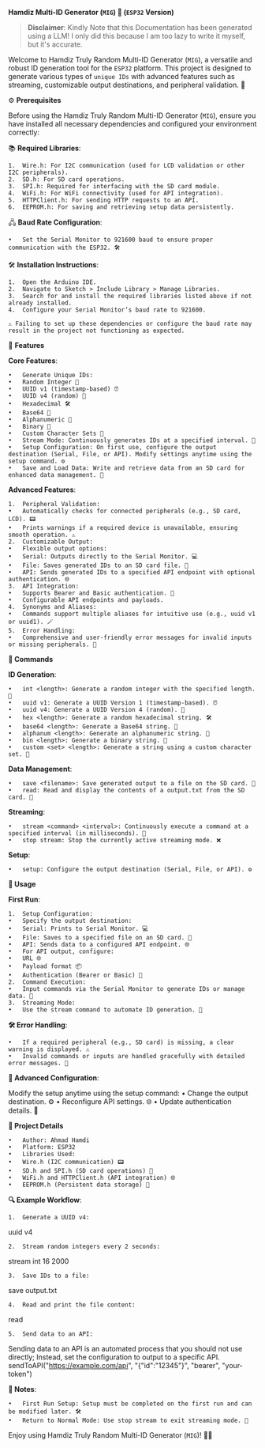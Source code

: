 **Hamdiz Multi-ID Generator (`MIG`) 🚀 (`ESP32` Version)**

> **Disclaimer**:
Kindly Note that this Documentation has been generated using a LLM!
I only did this because I am too lazy to write it myself, but it's accurate.

Welcome to Hamdiz Truly Random Multi-ID Generator (`MIG`), a versatile and robust ID generation tool for the `ESP32` platform.
This project is designed to generate various types of `unique IDs` with advanced features such as streaming, customizable output destinations, and peripheral validation. 🎉

⚙️ **Prerequisites**

Before using the Hamdiz Truly Random Multi-ID Generator (`MIG`), ensure you have installed all necessary dependencies and configured your environment correctly:

📚 **Required Libraries**:

	1.	Wire.h: For I2C communication (used for LCD validation or other I2C peripherals).
	2.	SD.h: For SD card operations.
	3.	SPI.h: Required for interfacing with the SD card module.
	4.	WiFi.h: For WiFi connectivity (used for API integration).
	5.	HTTPClient.h: For sending HTTP requests to an API.
	6.	EEPROM.h: For saving and retrieving setup data persistently.

🖧 **Baud Rate Configuration**:

	•	Set the Serial Monitor to 921600 baud to ensure proper communication with the ESP32. 🛠️

🛠️ **Installation Instructions**:

	1.	Open the Arduino IDE.
	2.	Navigate to Sketch > Include Library > Manage Libraries.
	3.	Search for and install the required libraries listed above if not already installed.
	4.	Configure your Serial Monitor’s baud rate to 921600.

	⚠️ Failing to set up these dependencies or configure the baud rate may result in the project not functioning as expected.

🌟 **Features**

**Core Features**:

	•	Generate Unique IDs:
	•	Random Integer 🔢
	•	UUID v1 (timestamp-based) ⏰
	•	UUID v4 (random) 🎲
	•	Hexadecimal 🛠️
	•	Base64 🔐
	•	Alphanumeric 🔡
	•	Binary 🧮
	•	Custom Character Sets 🎨
	•	Stream Mode: Continuously generates IDs at a specified interval. 🔄
	•	Setup Configuration: On first use, configure the output destination (Serial, File, or API). Modify settings anytime using the setup command. ⚙️
	•	Save and Load Data: Write and retrieve data from an SD card for enhanced data management. 💾

**Advanced Features**:

	1.	Peripheral Validation:
	•	Automatically checks for connected peripherals (e.g., SD card, LCD). 📟
	•	Prints warnings if a required device is unavailable, ensuring smooth operation. ⚠️
	2.	Customizable Output:
	•	Flexible output options:
	•	Serial: Outputs directly to the Serial Monitor. 💻
	•	File: Saves generated IDs to an SD card file. 📂
	•	API: Sends generated IDs to a specified API endpoint with optional authentication. 🌐
	3.	API Integration:
	•	Supports Bearer and Basic authentication. 🔑
	•	Configurable API endpoints and payloads.
	4.	Synonyms and Aliases:
	•	Commands support multiple aliases for intuitive use (e.g., uuid v1 or uuid1). 🪄
	5.	Error Handling:
	•	Comprehensive and user-friendly error messages for invalid inputs or missing peripherals. 🚨

**📝 Commands**

**ID Generation**:

	•	int <length>: Generate a random integer with the specified length. 🔢
	•	uuid v1: Generate a UUID Version 1 (timestamp-based). ⏰
	•	uuid v4: Generate a UUID Version 4 (random). 🎲
	•	hex <length>: Generate a random hexadecimal string. 🛠️
	•	base64 <length>: Generate a Base64 string. 🔐
	•	alphanum <length>: Generate an alphanumeric string. 🔡
	•	bin <length>: Generate a binary string. 🧮
	•	custom <set> <length>: Generate a string using a custom character set. 🎨

**Data Management**:

	•	save <filename>: Save generated output to a file on the SD card. 💾
	•	read: Read and display the contents of a output.txt from the SD card. 📖

**Streaming**:

	•	stream <command> <interval>: Continuously execute a command at a specified interval (in milliseconds). 🔄
	•	stop stream: Stop the currently active streaming mode. ❌

**Setup**:

	•	setup: Configure the output destination (Serial, File, or API). ⚙️

**🔧 Usage**

**First Run**:

	1.	Setup Configuration:
	•	Specify the output destination:
	•	Serial: Prints to Serial Monitor. 💻
	•	File: Saves to a specified file on an SD card. 📂
	•	API: Sends data to a configured API endpoint. 🌐
	•	For API output, configure:
	•	URL 🌐
	•	Payload format 📦
	•	Authentication (Bearer or Basic) 🔑
	2.	Command Execution:
	•	Input commands via the Serial Monitor to generate IDs or manage data. 💬
	3.	Streaming Mode:
	•	Use the stream command to automate ID generation. 🔄

**🛠️ Error Handling**:

	•	If a required peripheral (e.g., SD card) is missing, a clear warning is displayed. ⚠️
	•	Invalid commands or inputs are handled gracefully with detailed error messages. 🚨

**🔄 Advanced Configuration**:

Modify the setup anytime using the setup command:
	•	Change the output destination. ⚙️
	•	Reconfigure API settings. 🌐
	•	Update authentication details. 🔑

**📌 Project Details**

	•	Author: Ahmad Hamdi
	•	Platform: ESP32
	•	Libraries Used:
	•	Wire.h (I2C communication) 📟
	•	SD.h and SPI.h (SD card operations) 📂
	•	WiFi.h and HTTPClient.h (API integration) 🌐
	•	EEPROM.h (Persistent data storage) 💾

**🔍 Example Workflow**:

	1.	Generate a UUID v4:

uuid v4


	2.	Stream random integers every 2 seconds:

stream int 16 2000


	3.	Save IDs to a file:

save output.txt


	4.	Read and print the file content:

read


	5.	Send data to an API:

Sending data to an API is an automated process that you should not use directly;
Instead, set the configuration to output to a specific API.
sendToAPI("https://example.com/api", "{\"id\":\"12345\"}", "bearer", "your-token")

**📌 Notes**:

	•	First Run Setup: Setup must be completed on the first run and can be modified later. 🛠️
	•	Return to Normal Mode: Use stop stream to exit streaming mode. 🔄

Enjoy using Hamdiz Truly Random Multi-ID Generator (`MIG`)! 🚀🎉
